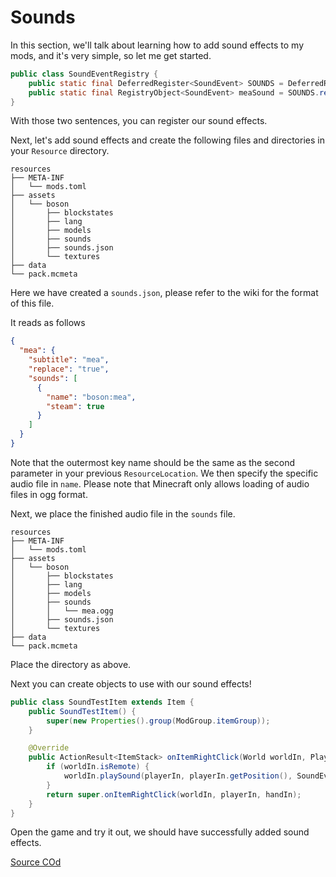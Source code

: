 # Sounds

In this section, we'll talk about learning how to add sound effects to my mods, and it's very simple, so let me get started.

```java
public class SoundEventRegistry {
    public static final DeferredRegister<SoundEvent> SOUNDS = DeferredRegister.create(ForgeRegistries.SOUND_EVENTS, Utils.MOD_ID);
    public static final RegistryObject<SoundEvent> meaSound = SOUNDS.register("mea", () -> new SoundEvent(new ResourceLocation(Utils.MOD_ID, "mea")));
}
```

With those two sentences, you can register our sound effects.

Next, let's add sound effects and create the following files and directories in your `Resource` directory.

```
resources
├── META-INF
│   └── mods.toml
├── assets
│   └── boson
│       ├── blockstates
│       ├── lang
│       ├── models
│       ├── sounds
│       ├── sounds.json
│       └── textures
├── data
└── pack.mcmeta
```

Here we have created a `sounds.json`, please refer to the wiki for the format of this file.

It reads as follows

```json
{
  "mea": {
    "subtitle": "mea",
    "replace": "true",
    "sounds": [
      {
        "name": "boson:mea",
        "steam": true
      }
    ]
  }
}
```

Note that the outermost key name should be the same as the second parameter in your previous `ResourceLocation`. We then specify the specific audio file in `name`. Please note that Minecraft only allows loading of audio files in ogg format.

Next, we place the finished audio file in the `sounds` file.

```
resources
├── META-INF
│   └── mods.toml
├── assets
│   └── boson
│       ├── blockstates
│       ├── lang
│       ├── models
│       ├── sounds
│       │   └── mea.ogg
│       ├── sounds.json
│       └── textures
├── data
└── pack.mcmeta
```

Place the directory as above.

Next you can create objects to use with our sound effects!

```java
public class SoundTestItem extends Item {
    public SoundTestItem() {
        super(new Properties().group(ModGroup.itemGroup));
    }

    @Override
    public ActionResult<ItemStack> onItemRightClick(World worldIn, PlayerEntity playerIn, Hand handIn) {
        if (worldIn.isRemote) {
            worldIn.playSound(playerIn, playerIn.getPosition(), SoundEventRegistry.meaSound.get(), SoundCategory.AMBIENT, 10f, 1f);
        }
        return super.onItemRightClick(worldIn, playerIn, handIn);
    }
}
```

Open the game and try it out, we should have successfully added sound effects.

[Source COd](https://github.com/FledgeXu/BosonSourceCode/tree/master/src/main/java/com/tutorial/boson/sounds)

